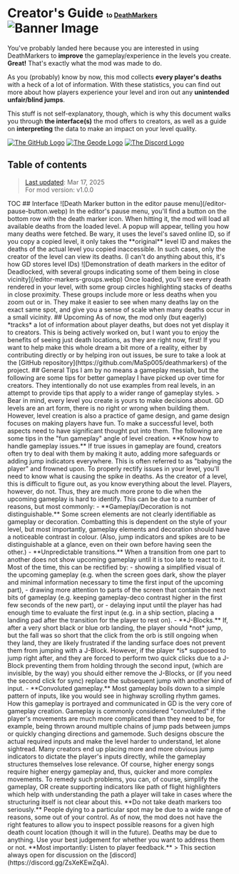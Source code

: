 # Creator's Guide <span style="font-size:50%">to [DeathMarkers](https://geode-sdk.org/mods/freakyrobot.deathmarkers)</span><img alt="Banner Image" src="/banner.webp">

You've probably landed here because you are interested in using DeathMarkers to **improve** the gameplay/experience in the levels you create. **Great!** That's exactly what the mod was made to do.

As you (probably) know by now, this mod collects **every player's deaths** with a heck of a lot of information. With these statistics, you can find out more about how players experience your level and iron out any **unintended unfair/blind jumps**.

This stuff is not self-explanatory, though, which is why this document walks you through **the interface(s)** the mod offers to creators, as well as a guide on **interpreting** the data to make an impact on your level quality.

<div class="links">
<a name="GitHub" target="_blank" href="https://github.com/MaSp005/deathmarkers"><img alt="The GitHub Logo" src="/github.webp"></a>
<a name="Geode" target="_blank" href="https://geode-sdk.org/mods/freakyrobot.deathmarkers"><img alt="The Geode Logo" src="/geode.webp"></a>
<a name="Discord" target="_blank" href="https://discord.gg/hzDFNaNgCf"><img alt="The Discord Logo" src="/discord.webp"></a>
</div>

## Table of contents

> [Last updated](https://github.com/MaSp005/deathmarkers/commits/main/server/guide.md): Mar 17, 2025<br>For mod version: v1.0.0

<?>TOC

## Interface

![Death Marker button in the editor pause menu](/editor-pause-button.webp)

In the editor's pause menu, you'll find a button on the bottom row with the death marker icon. When hitting it, the mod will load all available deaths from the loaded level. A popup will appear, telling you how many deaths were fetched.

Be wary, it uses the level's saved online ID, so if you copy a copied level, it only takes the **original** level ID and makes the deaths of the actual level you copied inaccessible. In such cases, only the creator of the level can view its deaths. (I can't do anything about this, it's how GD stores level IDs)

![Demonstration of death markers in the editor of Deadlocked, with several groups indicating some of them being in close vicinity](/editor-markers-groups.webp)

Once loaded, you'll see every death rendered in your level, with some group circles highlighting stacks of deaths in close proximity. These groups include more or less deaths when you zoom out or in. They make it easier to see when many deaths lay on the exact same spot, and give you a sense of scale when many deaths occur in a small vicinity.

<!-- TODO: Abandon Vocab section, make entire sections for each topic directly
## Vocabulary

For the rest of the guide, we'll need to lay some ground rules about **vocabulary**. How each of these work together will be discussed later. This list is grouped by thematic relevance.

A **death** is the event of a player dying to an obstacle in the level. A **death location** is the location of that death and a **death marker** consists of said location along with other data. These are collected and can be displayed.

![Explanatory graphic on new/matched bests and setbacks](/bests-setbacks.webp)

A **new best** is a death in which the player reached their new highest progress. This implies that they have never seen that location before. A **matched best** is a death in which the player dies in the vicinity of their current best. 

A **setback** is a death in which the player dies significantly earlier than their current best. Setbacks can be split into two groups: **new setbacks** are the first time that a player has died at that location, but they have previously beat it the first time they encountered it. **Old setbacks** are players dying to a location which was a new best (or new setback) previously, despite having passed it before.

**Sightreading** is the practice of entirely (and confidently) predicting the upcoming gameplay by sight (or rhythmic anticipation) alone. Blind button spamming with no understanding of the gameplay is not sightreading. **Blind Jumps** are required inputs that are not reasonably able to be sightread, e.g. a jump instantly after landing a long fall or a transition that does not give enough time to examine the gameplay coming up.

![Overlay of two paths across a green-orb chain, demonstrating that the timing on the first orb impacts the trajectory and causing a sequence to be impossible](/anticipated-jumps.webp)

**Anticipated jumps** are a combination of inputs in which the first input can be hit at any timing with no direct consequences, and will still allow the second input to happen, but limit the timing window to one where death is guaranteed. These combinations can be of any length, where a slightly missed timing on the first input guarantees death at least by the last input.
-->

## Upcoming

As of now, the mod only (but eagerly) *tracks* a lot of information about player deaths, but does not yet display it to creators. This is being actively worked on, but I want you to enjoy the benefits of seeing just death locations, as they are right now, first!

If you want to help make this whole dream a bit more of a reality, either by contributing directly or by helping iron out issues, be sure to take a look at the [GitHub repository](https://github.com/MaSp005/deathmarkers) of the project. <span class="love"></span>

## General Tips

I am by no means a gameplay messiah, but the following are some tips for better gameplay I have picked up over time for creators. They intentionally do not use examples from real levels, in an attempt to provide tips that apply to a wider range of gameplay styles.

> Bear in mind, every level you create is yours to make decisions about. GD levels are an art form, there is no right or wrong when building them. However, level creation is also a practice of game design, and game design focuses on making players have fun. To make a successful level, both aspects need to have significant thought put into them. The following are some tips in the "fun gameplay" angle of level creation.

**Know how to handle gameplay issues.** If true issues in gameplay are found, creators often try to deal with them by making it auto, adding more safeguards or adding jump indicators everywhere. This is often referred to as "babying the player" and frowned upon. To properly rectify issues in your level, you'll need to know what is causing the spike in deaths. As the creator of a level, this is difficult to figure out, as you know everything about the level. Players, however, do not. Thus, they are much more prone to die when the upcoming gameplay is hard to identify. This can be due to a number of reasons, but most commonly:

- **Gameplay/Decoration is not distinguishable.** Some screen elements are not clearly identifiable as gameplay or decoration. Combatting this is dependent on the style of your level, but most importantly, gameplay elements and decoration should have a noticeable contrast in colour. (Also, jump indicators and spikes are to be distinguishable at a glance, even on their own before having seen the other.)

- **Unpredictable transitions.** When a transition from one part to another does not show upcoming gameplay until it is too late to react to it. Most of the time, this can be rectified by:

  - showing a simplified visual of the upcoming gameplay (e.g. when the screen goes dark, show the player and minimal information necessary to time the first input of the upcoming part),
  - drawing more attention to parts of the screen that contain the next bits of gameplay (e.g. keeping gameplay-deco contrast higher in the first few seconds of the new part), or
  - delaying input until the player has had enough time to evaluate the first input (e.g. in a ship section, placing a landing pad after the transition for the player to rest on).

- **J-Blocks.** If, after a very short black or blue orb landing, the player should *not* jump, but the fall was so short that the click from the orb is still ongoing when they land, they are likely frustrated if the landing surface does not prevent them from jumping with a J-Block. However, if the player *is* supposed to jump right after, and they are forced to perform two quick clicks due to a J-Block preventing them from holding through the second input, (which are invisible, by the way) you should either remove the J-Blocks, or (if you need the second click for sync) replace the subsequent jump with another kind of input.

- **Convoluted gameplay.** Most gameplay boils down to a simple pattern of inputs, like you would see in highway scrolling rhythm games. How this gameplay is portrayed and communicated in GD is the very core of gameplay creation. Gameplay is commonly considered "convoluted" if the player's movements are much more complicated than they need to be, for example, being thrown around multiple chains of jump pads between jumps or quickly changing directions and gamemode. Such designs obscure the actual required inputs and make the level harder to understand, let alone sightread. Many creators end up placing more and more obvious jump indicators to dictate the player's inputs directly, while the gameplay structures themselves lose relevance. Of course, higher energy songs require higher energy gameplay and, thus, quicker and more complex movements. To remedy such problems, you can, of course, simplify the gameplay, OR create supporting indicators like path of flight highlighters which help with understanding the path a player will take in cases where the structuring itself is not clear about this.

**Do not take death markers too seriously.** People dying to a particular spot may be due to a wide range of reasons, some out of your control. As of now, the mod does not have the right features to allow you to inspect possible reasons for a given high death count location (though it will in the future). Deaths may be due to anything. Use your best judgement for whether you want to address them or not. **Most importantly: Listen to player feedback.**

> This section always open for discussion on the [discord](https://discord.gg/ZsXeKEwZqA).
